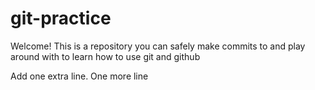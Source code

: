 # git-practice

Welcome! This is a repository you can safely make commits to and play around with to learn how to use git and github

Add one extra line.
One more line
